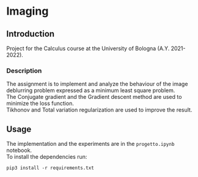 # Imaging
## Introduction
Project for the Calculus course at the University of Bologna (A.Y. 2021-2022).

### Description
The assignment is to implement and analyze the behaviour of the image deblurring problem expressed as a minimum least square problem.\
The Conjugate gradient and the Gradient descent method are used to minimize the loss function.\
Tikhonov and Total variation regularization are used to improve the result.

## Usage
The implementation and the experiments are in the `progetto.ipynb` notebook.\
To install the dependencies run: 
```
pip3 install -r requirements.txt
```
